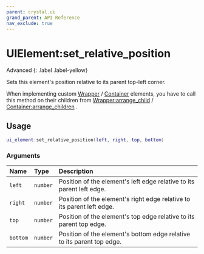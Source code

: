 ```yaml
---
parent: crystal.ui
grand_parent: API Reference
nav_exclude: true
---
```


# UIElement:set_relative_position

Advanced
{: .label .label-yellow}

Sets this element's position relative to its parent top-left corner.

When implementing custom [Wrapper](wrapper) / [Container](container) elements, you have to call this method on their children from [Wrapper:arrange_child](wrapper_arrange_child) / [Container:arrange_children](container_arrange_children) .

## Usage

```lua
ui_element:set_relative_position(left, right, top, bottom)
```

### Arguments

| Name     | Type     | Description                                                            |
| :------- | :------- | :--------------------------------------------------------------------- |
| `left`   | `number` | Position of the element's left edge relative to its parent left edge.  |
| `right`  | `number` | Position of the element's right edge relative to its parent left edge. |
| `top`    | `number` | Position of the element's top edge relative to its parent top edge.    |
| `bottom` | `number` | Position of the element's bottom edge relative to its parent top edge. |
